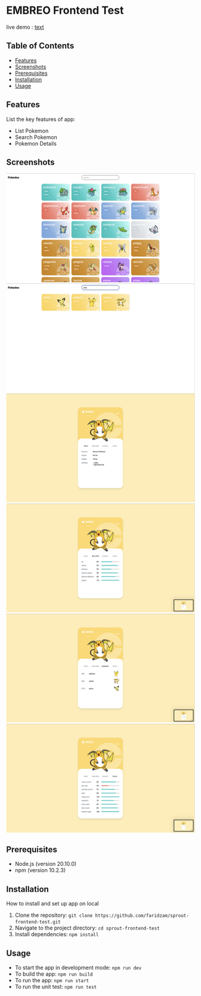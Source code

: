 # EMBREO Frontend Test

live demo : [text](https://sprout-frontend-test.faridzam.com)

## Table of Contents

- [Features](#features)
- [Screenshots](#screenshots)
- [Prerequisites](#prerequisites)
- [Installation](#installation)
- [Usage](#usage)

## Features

List the key features of app:

- List Pokemon
- Search Pokemon
- Pokemon Details

## Screenshots

![Image 1](./src/assets/screenshot/screenshot_1.png)
![Image 2](./src/assets/screenshot/screenshot_2.png)
![Image 3](./src/assets/screenshot/screenshot_3.png)
![Image 4](./src/assets/screenshot/screenshot_4.png)
![Image 5](./src/assets/screenshot/screenshot_5.png)
![Image 6](./src/assets/screenshot/screenshot_6.png)

## Prerequisites

- Node.js (version 20.10.0)
- npm (version 10.2.3)

## Installation

How to install and set up app on local

1. Clone the repository: `git clone https://github.com/faridzam/sprout-frontend-test.git`
2. Navigate to the project directory: `cd sprout-frontend-test`
3. Install dependencies: `npm install`

## Usage

- To start the app in development mode: `npm run dev`
- To build the app: `npm run build`
- To run the app: `npm run start`
- To run the unit test: `npm run test`